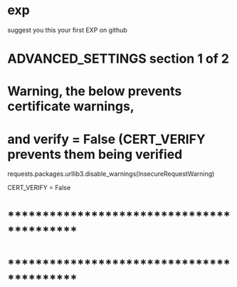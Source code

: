 # exp

suggest you 
this your first EXP on github 


# ADVANCED_SETTINGS section 1 of 2
# Warning, the below prevents certificate warnings,
# and verify = False (CERT_VERIFY prevents them being verified

requests.packages.urllib3.disable_warnings(InsecureRequestWarning)

CERT_VERIFY = False

#   ******************************************
#   ******************************************

